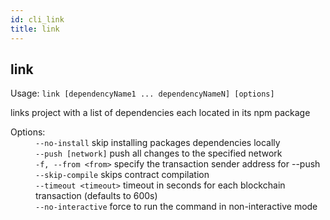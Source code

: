 ```yaml
---
id: cli_link
title: link
---
```


<div class="cli-command"><h2 class="cli-title">link</h2><p class="cli-usage">Usage: <code>link [dependencyName1 ... dependencyNameN] [options]</code></p><p>links project with a list of dependencies each located in its npm package<br/></p><dl><dt><span>Options:</span></dt><dd><div><code>--no-install</code> skip installing packages dependencies locally</div><div><code>--push [network]</code> push all changes to the specified network</div><div><code>-f, --from &lt;from&gt;</code> specify the transaction sender address for --push</div><div><code>--skip-compile</code> skips contract compilation</div><div><code>--timeout &lt;timeout&gt;</code> timeout in seconds for each blockchain transaction (defaults to 600s)</div><div><code>--no-interactive</code> force to run the command in non-interactive mode</div></dd></dl></div>
